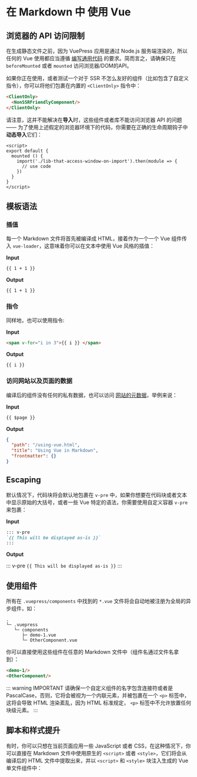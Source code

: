 # 在 Markdown 中 使用 Vue

## 浏览器的 API 访问限制

在生成静态文件之前，因为 VuePress 应用是通过 Node.js 服务端渲染的，所以任何的 Vue 使用都应当遵循 [编写通用代码](https://ssr.vuejs.org/zh/universal.html) 的要求。简而言之，请确保只在 `beforeMounted` 或者 `mounted` 访问浏览器/DOM的API。

如果你正在使用，或者测试一个对于 SSR 不怎么友好的组件（比如包含了自定义指令），你可以将他们包裹在内置的 `<ClientOnly>` 指令中：

``` md
<ClientOnly>
  <NonSSRFriendlyComponent/>
</ClientOnly>
```

请注意，这并不能解决在**导入**时，这些组件或者库不能访问浏览器 API 的问题 —— 为了使用上述假定的浏览器环境下的代码，你需要在正确的生命周期钩子中**动态导入**它们：

``` vue
<script>
export default {
  mounted () {
    import('./lib-that-access-window-on-import').then(module => {
      // use code
    })
  }
}
</script>
```

## 模板语法

### 插值

每一个 Markdown 文件将首先被编译成 HTML，接着作为一个一个 Vue 组件传入 `vue-loader`，这意味着你可以在文本中使用 Vue 风格的插值：

**Input**

``` md
{{ 1 + 1 }}
```

**Output**

<pre><code>{{ 1 + 1 }}</code></pre>

### 指令

同样地，也可以使用指令:

**Input**

``` md
<span v-for="i in 3">{{ i }} </span>
```

**Output**

<pre><code><span v-for="i in 3">{{ i }} </span></code></pre>

### 访问网站以及页面的数据

编译后的组件没有任何的私有数据，也可以访问 [网站的元数据](./custom-themes.md#site-and-page-metadata)，举例来说：

**Input**

``` md
{{ $page }}
```

**Output**

``` json
{
  "path": "/using-vue.html",
  "title": "Using Vue in Markdown",
  "frontmatter": {}
}
```

## Escaping

默认情况下，代码块将会默认地包裹在 `v-pre` 中，如果你想要在代码块或者文本中显示原始的大括号，或者一些 Vue 特定的语法，你需要使用自定义容器 `v-pre` 来包裹：

**Input**

``` md
::: v-pre
`{{ This will be displayed as-is }}`
:::
```

**Output**

::: v-pre
`{{ This will be displayed as-is }}`
:::

## 使用组件

所有在 `.vuepress/components` 中找到的 `*.vue` 文件将会自动地被注册为全局的异步组件，如：

```
.
└─ .vuepress
   └─ components
      ├─ demo-1.vue
      └─ OtherComponent.vue
```

你可以直接使用这些组件在任意的 Markdown 文件中（组件名通过文件名拿到）：

``` md
<demo-1/>
<OtherComponent/>
```

<demo-1></demo-1>

<OtherComponent/>

::: warning IMPORTANT
请确保一个自定义组件的名字包含连接符或者是PascalCase，否则，它将会被视为一个内联元素，并被包裹在一个 `<p>` 标签中，这将会导致 HTML 渲染紊乱，因为 HTML 标准规定， `<p>` 标签中不允许放置任何块级元素。
:::

## 脚本和样式提升

有时，你可以只想在当前页面应用一些 JavaScript 或者 CSS，在这种情况下，你可以直接在 Markdown 文件中使用原生的 `<script>` 或者 `<style>`，它们将会从编译后的 HTML 文件中提取出来，并以 `<script>` 和 `<style>` 块注入生成的 Vue 单文件组件中：

<p class="demo" :class="$style.example"></p>

<style module>
.example {
  color: #41b883;
}
</style>

<script>
export default {
  mounted () {
    document.querySelector(`.${this.$style.example}`)
      .textContent = '这个块是被内联的脚本渲染的，样式也采用了内联样式。'
  }
}
</script>
